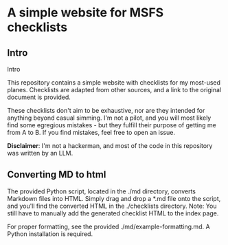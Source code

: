 # A simple website for MSFS checklists

## Intro

Intro

This repository contains a simple website with checklists for my most-used planes. Checklists are adapted from other sources, and a link to the original document is provided.

These checklists don't aim to be exhaustive, nor are they intended for anything beyond casual simming. I'm not a pilot, and you will most likely find some egregious mistakes - but they fulfill their purpose of getting me from A to B. If you find mistakes, feel free to open an issue.

**Disclaimer**: I'm not a hackerman, and most of the code in this repository was written by an LLM.

## Converting MD to html

The provided Python script, located in the ./md directory, converts Markdown files into HTML. Simply drag and drop a \*.md file onto the script, and you'll find the converted HTML in the ./checklists directory. Note: You still have to manually add the generated checklist HTML to the index page.

For proper formatting, see the provided ./md/example-formatting.md.
A Python installation is required.
